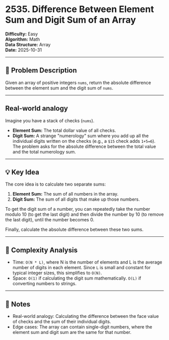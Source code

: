 # 2535. Difference Between Element Sum and Digit Sum of an Array

**Difficulty:** Easy  
**Algorithm:** Math  
**Data Structure:** Array  
**Date:** 2025-10-31  

---

## 📝 Problem Description
Given an array of positive integers `nums`, return the absolute difference between the element sum and the digit sum of `nums`.

---

## Real-world analogy
Imagine you have a stack of checks (`nums`).
- **Element Sum:** The total dollar value of all checks.
- **Digit Sum:** A strange "numerology" sum where you add up all the individual digits written on the checks (e.g., a `$15` check adds `1+5=6`).
The problem asks for the absolute difference between the total value and the total numerology sum.

---

## 💡 Key Idea
The core idea is to calculate two separate sums:
1.  **Element Sum:** The sum of all numbers in the array.
2.  **Digit Sum:** The sum of all digits that make up those numbers.

To get the digit sum of a number, you can repeatedly take the number modulo 10 (to get the last digit) and then divide the number by 10 (to remove the last digit), until the number becomes 0.

Finally, calculate the absolute difference between these two sums.

---

## 🧮 Complexity Analysis
- Time: `O(N * L)`, where N is the number of elements and L is the average number of digits in each element. Since `L` is small and constant for typical integer sizes, this simplifies to `O(N)`.
- Space: `O(1)` if calculating the digit sum mathematically. `O(L)` if converting numbers to strings.

---

## 📖 Notes
- Real-world analogy: Calculating the difference between the face value of checks and the sum of their individual digits.
- Edge cases: The array can contain single-digit numbers, where the element sum and digit sum are the same for that number.
